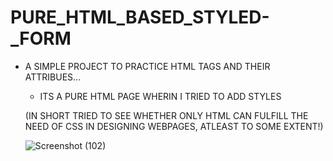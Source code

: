 # PURE_HTML_BASED_STYLED-_FORM

* A SIMPLE PROJECT TO PRACTICE HTML TAGS AND THEIR ATTRIBUES...

  * ITS A PURE HTML PAGE WHERIN I TRIED TO ADD STYLES 

  (IN SHORT TRIED TO SEE WHETHER ONLY HTML CAN 
                  FULFILL THE NEED OF CSS IN DESIGNING WEBPAGES,
                           ATLEAST TO SOME EXTENT!)
                           
   ![Screenshot (102)](https://user-images.githubusercontent.com/106691248/188308100-c25badcb-7b24-47d0-8ee4-ffed0f91ff65.png)


